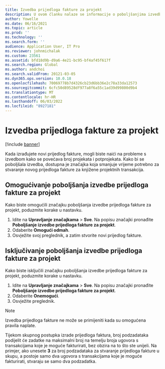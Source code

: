 ```yaml
---
title: Izvedba prijedloga fakture za projekt
description: U ovom članku nalaze se informacije o poboljšanjima izvedbe prijedloga faktura za projekt.
author: Yowelle
ms.date: 06/16/2021
ms.topic: article
ms.prod: ''
ms.technology: ''
ms.search.form: ''
audience: Application User, IT Pro
ms.reviewer: johnmichalak
ms.custom: 23561
ms.assetid: bfd18d9b-d9a6-4e21-bc95-bf4af45f617f
ms.search.region: Global
ms.author: andchoi
ms.search.validFrom: 20121-03-05
ms.dyn365.ops.version: 10.0.18
ms.openlocfilehash: 70069778b7d4326cb23d6bb36e2c78a33da12573
ms.sourcegitcommit: 6cfc50d89528df977a8f6a55c1ad39d99800d9b4
ms.translationtype: MT
ms.contentlocale: hr-HR
ms.lasthandoff: 06/03/2022
ms.locfileid: "8927181"
---
```

# <a name="project-invoice-proposal-performance"></a>Izvedba prijedloga fakture za projekt

[!include [banner](../includes/banner.md)]

Kada izrađujete novi prijedlog fakture, mogli biste naići na probleme s izvedbom kako se povećava broj projekata i potprojekata. Kako bi se poboljšala izvedba, dostupna je značajka koja smanjuje vrijeme potrebno za stvaranje novog prijedloga fakture za knjižene projektnih transakcija.

## <a name="enable-project-invoice-proposal-performance-enhancement"></a>Omogućivanje poboljšanja izvedbe prijedloga fakture za projekt
Kako biste omogućili značajku poboljšanja izvedbe prijedloga fakture za projekt, poduzmite korake u nastavku.

1.  Idite na **Upravljanje značajkama** > **Sve**. Na popisu značajki pronađite **Poboljšanje izvedbe prijedloga fakture za projekt**.
2.  Odaberite **Omogući odmah**.
3.  Osvježite svoj preglednik, a zatim stvorite novi prijedlog fakture.

## <a name="turn-off-project-invoice-proposal-performance-enhancement"></a>Isključivanje poboljšanja izvedbe prijedloga fakture za projekt
Kako biste isključili značajku poboljšanja izvedbe prijedloga fakture za projekt, poduzmite korake u nastavku.

1.  Idite na **Upravljanje značajkama** > **Sve**. Na popisu značajki pronađite **Poboljšanje izvedbe prijedloga fakture za projekt**.
2.  Odaberite **Onemogući**.
3.  Osvježite preglednik.

> [!NOTE]
> Izvedba prijedloga fakture ne može se primijeniti kada su omogućena pravila naplate.
> 
> Tijekom skupnog postupka izrade prijedloga faktura, broj podzadataka podijelit će zadatke na maksimalni broj na temelju broja ugovora s transakcijama koje je moguće fakturirati, bez obzira na to što ste unijeli. Na primjer, ako unesete **3** za broj podzadataka za stvaranje prijedloga fakture u skupu, a postoje samo dva ugovora s transakcijama koje je moguće fakturirati, stvaraju se samo dva podzadatka.
